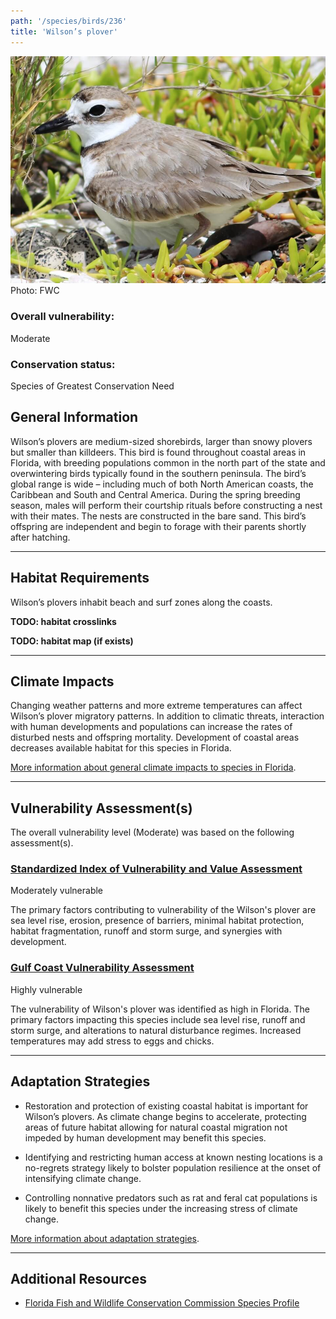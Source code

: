 ```yaml
---
path: '/species/birds/236'
title: 'Wilson’s plover'
---
```


<content-header icon="shorebirds" title="Wilson’s plover" subtitle="Charadrius wilsonia"></content-header>

<div id="TopSection">

<div class="header-photo"><img src="236.jpg" alt="Photo for Wilson’s plover"/>
<figcaption>Photo: FWC</figcaption></div>

<div>

### Overall vulnerability:

<div class="vulnerability vulnerability-moderate">Moderate</div>

### Conservation status:

Species of Greatest Conservation Need

</div>
</div>

## General Information

Wilson’s plovers are medium-sized shorebirds, larger than snowy plovers but smaller than killdeers. This bird is found throughout coastal areas in Florida, with breeding populations common in the north part of the state and overwintering birds typically found in the southern peninsula.  The bird’s global range is wide – including much of both North American coasts, the Caribbean and South and Central America. During the spring breeding season, males will perform their courtship rituals before constructing a nest with their mates. The nests are constructed in the bare sand. This bird’s offspring are independent and begin to forage with their parents shortly after hatching.

<hr />

## Habitat Requirements



Wilson’s plovers inhabit beach and surf zones along the coasts.

**TODO: habitat crosslinks**

**TODO: habitat map (if exists)**

<hr />

## Climate Impacts

Changing weather patterns and more extreme temperatures can affect Wilson’s plover migratory patterns. In addition to climatic threats, interaction with human developments and populations can increase the rates of disturbed nests and offspring mortality. Development of coastal areas decreases available habitat for this species in Florida.

[More information about general climate impacts to species in Florida](/impacts/species).



<hr />

## Vulnerability Assessment(s)

The overall vulnerability level (Moderate) was based on the following assessment(s).
#### 
<div class="vulnerability-header">
<h3><a href="/impacts/vulnerability/sivva/species">Standardized Index of Vulnerability and Value Assessment</a></h3>
<div class="vulnerability vulnerability-moderate">Moderately vulnerable</div>
</div> 

The primary factors contributing to vulnerability of the Wilson's plover are sea level rise, erosion, presence of barriers, minimal habitat protection, habitat fragmentation, runoff and storm surge, and synergies with development.

#### 
<div class="vulnerability-header">
<h3><a href="/impacts/vulnerability/gcva">Gulf Coast Vulnerability Assessment</a></h3>
<div class="vulnerability vulnerability-high">Highly vulnerable</div>
</div> 

The vulnerability of Wilson's plover was identified as high in Florida.  The primary factors impacting this species include sea level rise, runoff and storm surge, and alterations to natural disturbance regimes.  Increased temperatures may add stress to eggs and chicks.


<hr />

## Adaptation Strategies

- Restoration and protection of existing coastal habitat is important for Wilson’s plovers.  As climate change begins to accelerate, protecting areas of future habitat allowing for natural coastal migration not impeded by human development may benefit this species.

- Identifying and restricting human access at known nesting locations is a no-regrets strategy likely to bolster population resilience at the onset of intensifying climate change.

- Controlling nonnative predators such as rat and feral cat populations is likely to benefit this species under the increasing stress of climate change.

[More information about adaptation strategies](/strategies).

<hr />


## Additional Resources

- [Florida Fish and Wildlife Conservation Commission Species Profile](http://legacy.myfwc.com/bba/docs/bba_WIPL.pdf)
